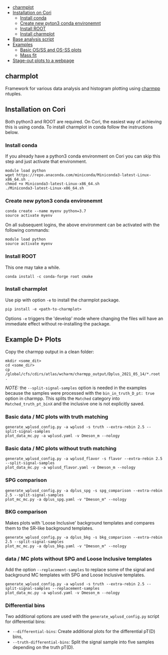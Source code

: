 - [charmplot](#charmplot)
- [Installation on Cori](#installation-on-cori)
  - [Install conda](#install-conda)
  - [Create new pyton3 conda environemnt](#create-new-pyton3-conda-environemnt)
  - [Install ROOT](#install-root)
  - [Install charmplot](#install-charmplot)
- [Base analysis script](#base-analysis-script)
- [Examples](#examples)
  - [Basic OS/SS and OS-SS plots](#basic-osss-and-os-ss-plots)
  - [Mass fit](#mass-fit)
- [Stage-out plots to a webpage](#stage-out-plots-to-a-webpage)

## charmplot

Framework for various data analysis and histogram plotting using
[charmpp](https://gitlab.cern.ch/lbnl/CharmPhysics/charmpp) ntuples.

## Installation on Cori

Both python3 and ROOT are required. On Cori, the easiest way of achieving this
is using conda. To install charmplot in conda follow the instructions below.

### Install conda

If you already have a python3 conda environment on Cori you can skip this step
and just activate that environment.

```
module load python
wget https://repo.anaconda.com/miniconda/Miniconda3-latest-Linux-x86_64.sh .
chmod +x Miniconda3-latest-Linux-x86_64.sh
./Miniconda3-latest-Linux-x86_64.sh
```

### Create new pyton3 conda environemnt

```
conda create --name myenv python=3.7
source activate myenv
```

On all subsequent logins, the above environment can be activated with the following commands:

```
module load python
source activate myenv
```

### Install ROOT

This one may take a while.

```
conda install -c conda-forge root cmake
```

### Install charmplot

Use pip with option `-e` to install the charmplot package.

```
pip install -e <path-to-charmplot>
```

Options `-e` triggers the 'develop' mode where changing the files will have an
immediate effect without re-installing the package.

## Example D+ Plots

Copy the charmpp output in a clean folder:
```
mkdir <some_dit>
cd <some_dir>
cp /global/cfs/cdirs/atlas/wcharm/charmpp_output/Dplus_2021_05_14/*.root .
```

_NOTE:_ the `--split-signal-samples` option is needed in the examples because the samples were processed with the `bin_in_truth_D_pt: true` option in charmpp. This splits the `Matched` category into `Matched_truth_pt_binX` and the inclusive one is not explicitly saved.

### Basic data / MC plots with truth matching

```
generate_wplusd_config.py -a wplusd -s truth --extra-rebin 2.5 --split-signal-samples
plot_data_mc.py -a wplusd.yaml -v Dmeson_m --nology
```

### Basic data / MC plots without truth matching

```
generate_wplusd_config.py -a wplusd_flavor -s flavor --extra-rebin 2.5 --split-signal-samples
plot_data_mc.py -a wplusd_flavor.yaml -v Dmeson_m --nology
```

### SPG comparison

```
generate_wplusd_config.py -a dplus_spg -s spg_comparison --extra-rebin 2.5 --split-signal-samples
plot_mc_mc.py -a dplus_spg.yaml -v "Dmeson_m" --nology
```

### BKG comparison

Makes plots with 'Loose Inclusive' background templates and compares them to the SR-like background templates.

```
generate_wplusd_config.py -a dplus_bkg -s bkg_comparison --extra-rebin 2.5 --split-signal-samples
plot_mc_mc.py -a dplus_bkg.yaml -v "Dmeson_m" --nology
```

### data / MC plots without SPG and Loose Inclusive templates

Add the option `--replacement-samples` to replace some of the signal and background MC templates with SPG and Loose Inclusive templates.

```
generate_wplusd_config.py -a wplusd -s truth --extra-rebin 2.5 --split-signal-samples --replacement-samples
plot_data_mc.py -a wplusd.yaml -v Dmeson_m --nology
```

### Differential bins

Two additional options are used with the `generate_wplusd_config.py` script for differential bins:
- `--differential-bins`: Create additional plots for the differential pT(D) bins,
- `--truth-differential-bins`: Split the signal sample into five samples depending on the truth pT(D).
